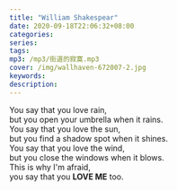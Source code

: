 ```yaml
---
title: "William Shakespear"
date: 2020-09-18T22:06:32+08:00
categories: 
series:
tags: 
mp3: /mp3/街道的寂寞.mp3
cover: /img/wallhaven-672007-2.jpg
keywords:
description: 
---
```

You say that you love rain,  
but you open your umbrella when it rains.  
You say that you love the sun,  
but you find a shadow spot when it shines.  
You say that you love the wind,  
but you close the windows when it blows.  
This is why I'm afraid,  
you say that you **LOVE ME** too.    
